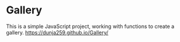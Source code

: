 # Gallery
This is a simple JavaScript project, working with functions to create a gallery.
https://dunja259.github.io/Gallery/
